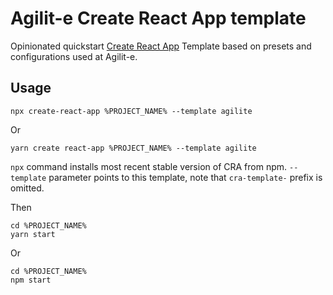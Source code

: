 # Agilit-e Create React App template

Opinionated quickstart [Create React App](https://github.com/facebook/create-react-app) Template based on presets and configurations used at Agilit-e.

## Usage

```shell script
npx create-react-app %PROJECT_NAME% --template agilite
``` 
Or
```shell script
yarn create react-app %PROJECT_NAME% --template agilite
```

`npx` command installs most recent stable version of CRA from npm. `--template` parameter points to this template, note that `cra-template-` prefix is omitted.

Then

```shell script
cd %PROJECT_NAME%
yarn start
```
Or
```shell script
cd %PROJECT_NAME%
npm start
```
